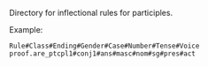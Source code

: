 Directory for inflectional rules for participles.

Example:

    Rule#Class#Ending#Gender#Case#Number#Tense#Voice
    proof.are_ptcpl1#conj1#ans#masc#nom#sg#pres#act

